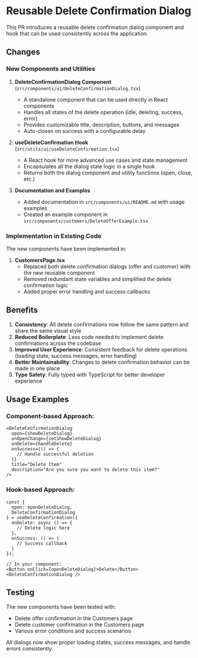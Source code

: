 # Reusable Delete Confirmation Dialog

This PR introduces a reusable delete confirmation dialog component and hook that can be used consistently across the application.

## Changes

### New Components and Utilities

1. **DeleteConfirmationDialog Component** (`src/components/ui/DeleteConfirmationDialog.tsx`)
   - A standalone component that can be used directly in React components
   - Handles all states of the delete operation (idle, deleting, success, error)
   - Provides customizable title, description, buttons, and messages
   - Auto-closes on success with a configurable delay

2. **useDeleteConfirmation Hook** (`src/utils/ui/useDeleteConfirmation.tsx`)
   - A React hook for more advanced use cases and state management
   - Encapsulates all the dialog state logic in a single hook
   - Returns both the dialog component and utility functions (open, close, etc.)

3. **Documentation and Examples**
   - Added documentation in `src/components/ui/README.md` with usage examples
   - Created an example component in `src/components/customers/DeleteOfferExample.tsx`

### Implementation in Existing Code

The new components have been implemented in:

1. **CustomersPage.tsx**
   - Replaced both delete confirmation dialogs (offer and customer) with the new reusable component
   - Removed redundant state variables and simplified the delete confirmation logic
   - Added proper error handling and success callbacks

## Benefits

1. **Consistency**: All delete confirmations now follow the same pattern and share the same visual style
2. **Reduced Boilerplate**: Less code needed to implement delete confirmations across the codebase
3. **Improved User Experience**: Consistent feedback for delete operations (loading state, success messages, error handling)
4. **Better Maintainability**: Changes to delete confirmation behavior can be made in one place
5. **Type Safety**: Fully typed with TypeScript for better developer experience

## Usage Examples

### Component-based Approach:

```tsx
<DeleteConfirmationDialog
  open={showDeleteDialog}
  onOpenChange={setShowDeleteDialog}
  onDelete={handleDelete}
  onSuccess={() => {
    // Handle successful deletion
  }}
  title="Delete Item"
  description="Are you sure you want to delete this item?"
/>
```

### Hook-based Approach:

```tsx
const { 
  open: openDeleteDialog,
  DeleteConfirmationDialog
} = useDeleteConfirmation({
  onDelete: async () => {
    // Delete logic here
  },
  onSuccess: () => {
    // Success callback
  }
});

// In your component:
<Button onClick={openDeleteDialog}>Delete</Button>
<DeleteConfirmationDialog />
```

## Testing

The new components have been tested with:
- Delete offer confirmation in the Customers page
- Delete customer confirmation in the Customers page
- Various error conditions and success scenarios

All dialogs now show proper loading states, success messages, and handle errors consistently. 